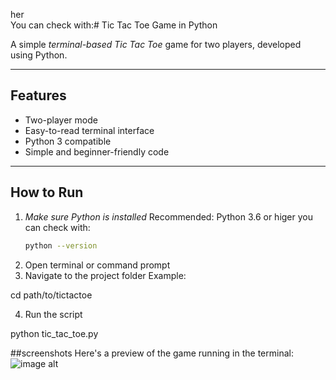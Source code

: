 her  
   You can check with:# Tic Tac Toe Game in Python

A simple *terminal-based Tic Tac Toe* game for two players, developed using Python.

---

## Features

- Two-player mode
- Easy-to-read terminal interface
- Python 3 compatible
- Simple and beginner-friendly code

---

## How to Run

1. *Make sure Python is installed* 
   Recommended: Python 3.6 or higer
   you can check with:
   ```bash
   python --version

3. Open terminal or command prompt
4.  Navigate to the project folder
Example:

cd path/to/tictactoe


4. Run the script

python tic_tac_toe.py

##screenshots
Here's a preview of the game running in the terminal:
![image alt](https://github.com/nikhithavadlamudi-cyber/tictactoe/blob/6af3aea0a893036d4794d0d1e1e476708ec79df2/WhatsApp%20Image%202025-05-26%20at%202.13.26%20PM.jpeg)

